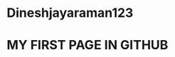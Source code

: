 # Dineshjayaraman123
<html>
<head>
<title>my page</title>
</head>
<body>
<h1>MY FIRST PAGE IN GITHUB</h1>

</body>
</html>
